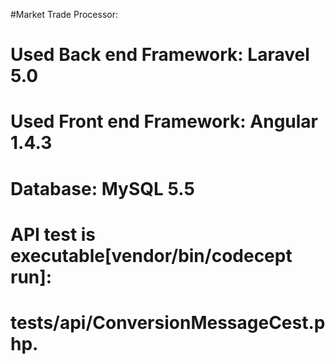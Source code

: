 #Market Trade Processor:
#
#	Used Back end Framework: Laravel 5.0
#	Used Front end Framework: Angular 1.4.3
#	Database: MySQL 5.5
#
#	API test is executable[vendor/bin/codecept run]:
#		tests/api/ConversionMessageCest.php.
